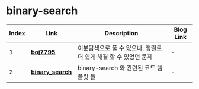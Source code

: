 # binary-search
|Index|Link|Description|Blog Link|
|---|---|---|---|
|1|[**boj7795**](../src/baekjoon/boj7795)|이분탐색으로 풀 수 있으나, 정렬로 더 쉽게 해결 할 수 있었던 문제|-|
|2|[**binary_search**](../src/template/binary_search)|binary-search 와 관련된 코드 템플릿 들|-|
